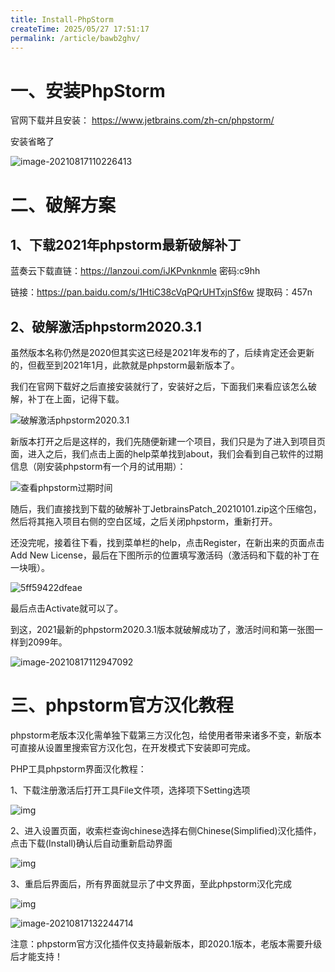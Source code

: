 ```yaml
---
title: Install-PhpStorm
createTime: 2025/05/27 17:51:17
permalink: /article/bawb2ghv/
---
```

# 一、安装PhpStorm
官网下载并且安装： https://www.jetbrains.com/zh-cn/phpstorm/

安装省略了

![image-20210817110226413](http://imgoss.xgss.net/picgo/image-20210817110226413.png?aliyunoss)



# 二、破解方案

## 1、下载2021年phpstorm最新破解补丁

蓝奏云下载直链：https://lanzoui.com/iJKPvnknmle 密码:c9hh

链接：https://pan.baidu.com/s/1HtiC38cVqPQrUHTxjnSf6w 
提取码：457n

## 2、破解激活phpstorm2020.3.1

虽然版本名称仍然是2020但其实这已经是2021年发布的了，后续肯定还会更新的，但截至到2021年1月，此款就是phpstorm最新版本了。

我们在官网下载好之后直接安装就行了，安装好之后，下面我们来看应该怎么破解，补丁在上面，记得下载。

![破解激活phpstorm2020.3.1](http://imgoss.xgss.net/picgo/005ZZUTVly1gp58boxr9oj30m90hjjrv.jpg?aliyunoss)

新版本打开之后是这样的，我们先随便新建一个项目，我们只是为了进入到项目页面，进入之后，我们点击上面的help菜单找到about，我们会看到自己软件的过期信息（刚安装phpstorm有一个月的试用期）：

![查看phpstorm过期时间](http://imgoss.xgss.net/picgo/005ZZUTVly1gp58bp3ll9j30xc0nwjwl.jpg?aliyunoss)

随后，我们直接找到下载的破解补丁JetbrainsPatch_20210101.zip这个压缩包，然后将其拖入项目右侧的空白区域，之后关闭phpstorm，重新打开。

还没完呢，接着往下看，找到菜单栏的help，点击Register，在新出来的页面点击Add New License，最后在下图所示的位置填写激活码（激活码和下载的补丁在一块哦）。

![5ff59422dfeae](http://imgoss.xgss.net/picgo/005ZZUTVly1gp58boiyy3j30lu0d8dgq.jpg?aliyunoss)

最后点击Activate就可以了。

到这，2021最新的phpstorm2020.3.1版本就破解成功了，激活时间和第一张图一样到2099年。



![image-20210817112947092](http://imgoss.xgss.net/picgo/image-20210817112947092.png?aliyunoss)



# 三、phpstorm官方汉化教程

phpstorm老版本汉化需单独下载第三方汉化包，给使用者带来诸多不变，新版本可直接从设置里搜索官方汉化包，在开发模式下安装即可完成。

PHP工具phpstorm界面汉化教程：

1、下载注册激活后打开工具File文件项，选择项下Setting选项

![img](http://imgoss.xgss.net/picgo/1587359836113785.png?aliyunoss)

2、进入设置页面，收索栏查询chinese选择右侧Chinese(Simplified)汉化插件，点击下载(Install)确认后自动重新启动界面

![img](http://imgoss.xgss.net/picgo/1587359921612750.png?aliyunoss)

3、重启后界面后，所有界面就显示了中文界面，至此phpstorm汉化完成

![img](http://imgoss.xgss.net/picgo/1587360073325183.png?aliyunoss)

![image-20210817132244714](http://imgoss.xgss.net/picgo/image-20210817132244714.png?aliyunoss)

注意：phpstorm官方汉化插件仅支持最新版本，即2020.1版本，老版本需要升级后才能支持！